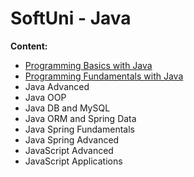 # SoftUni - Java
**Content:**  
- [Programming Basics with Java](https://github.com/salichalak/SoftUni/tree/main/Programming%20Basics)  
- [Programming Fundamentals with Java](https://github.com/salichalak/SoftUni/tree/main/Programming%20Fundamentals)  
- Java Advanced  
- Java OOP  
- Java DB and MySQL  
- Java ORM and Spring Data  
- Java Spring Fundamentals  
- Java Spring Advanced  
- JavaScript Advanced  
- JavaScript Applications  
